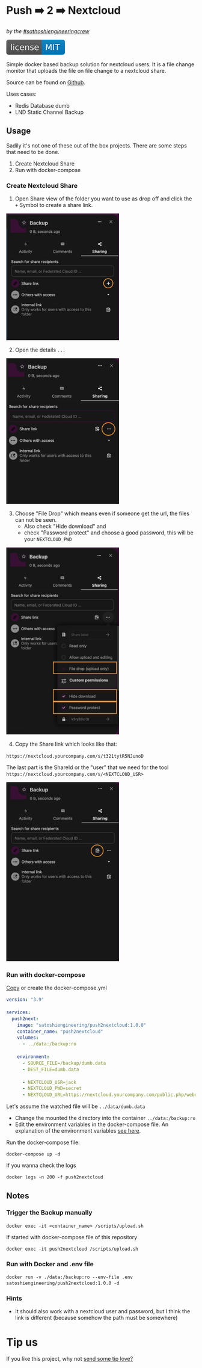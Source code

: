 # Push ➡️ 2 ➡️ Nextcloud

_by the [#sathoshiengineeringcrew](https://satoshiengineering.com/)_

[![MIT License Badge](docs/img/license-badge.svg)](LICENSE)

Simple docker based backup solution for nextcloud users. It is a file change monitor that uploads the file on file change to a nextcloud share.

Source can be found on [Github](https://github.com/Satoshi-Engineering/Push2Nextcloud).

Uses cases:
* Redis Database dumb
* LND Static Channel Backup

## Usage

Sadily it's not one of these out of the box projects. There are some steps that need to be done.

1. Create Nextcloud Share
2. Run with docker-compose

### Create Nextcloud Share

1. Open Share view of the folder you want to use as drop off and click the `+` Symbol to create a share link.
   
<img src="docs/img/share1.png" width="300"/>

2. Open the details `...`

<img src="docs/img/share2.png" width="300"/>

3. Choose "File Drop" which means even if someone get the url, the files can not be seen.
   - Also check "Hide download" and 
   - check "Password protect" and choose a good password, this will be your `NEXTCLOUD_PWD`

<img src="docs/img/share3.png" width="300"/>

4. Copy the Share link which looks like that:

`https://nextcloud.yourcompany.com/s/t321tytR5NJunoD`

The last part is the ShareId or the "user" that we need for the tool `https://nextcloud.yourcompany.com/s/<NEXTCLOUD_USR>`


<img src="docs/img/share4.png" width="300"/>


### Run with docker-compose

[Copy](docker-compose.yml) or create the docker-compose.yml

```yaml
version: "3.9"
  
services:
  push2next:
    image: "satoshiengineering/push2nextcloud:1.0.0"
    container_name: "push2nextcloud"
    volumes:
      - ../data:/backup:ro
      
    environment:
      - SOURCE_FILE=/backup/dumb.data
      - DEST_FILE=dumb.data

      - NEXTCLOUD_USR=jack
      - NEXTCLOUD_PWD=secret
      - NEXTCLOUD_URL=https://nextcloud.yourcompany.com/public.php/webdav/
```

Let's assume the watched file will be `../data/dumb.data`

- Change the mounted the directory into the container `../data:/backup:ro`
- Edit the environment variables in the docker-compose file. An explanation of the environment variables [see here](.env.example).

Run the docker-compose file:
```shell
docker-compose up -d
```

If you wanna check the logs
```shell
docker logs -n 200 -f push2nextcloud
```

## Notes

### Trigger the Backup manually

```shell
docker exec -it <container_name> /scripts/upload.sh
```

If started with docker-compose file of this repository
```shell
docker exec -it push2nextcloud /scripts/upload.sh
```

### Run with Docker and .env file
```shell
docker run -v ./data:/backup:ro --env-file .env satoshiengineering/push2nextcloud:1.0.0 -d 
```

### Hints
- It should also work with a nextcloud user and password, but I think the link is different (because somehow the path must be somewhere)

# Tip us

If you like this project, why not [send some tip love?](https://legend.lnbits.com/tipjar/523)